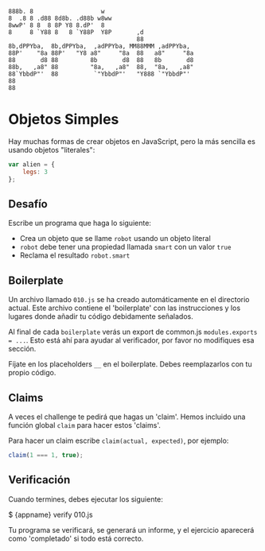 ```
888b. 8                   w   
8  .8 8 .d88 8d8b. .d88b w8ww
8wwP' 8 8  8 8P Y8 8.dP'  8   
8     8 `Y88 8   8 `Y88P  Y8P       ,d
                                    88
8b,dPPYba,  8b,dPPYba,  ,adPPYba, MM88MMM ,adPPYba,
88P'    "8a 88P'   "Y8 a8"     "8a  88   a8"     "8a
88       d8 88         8b       d8  88   8b       d8
88b,   ,a8" 88         "8a,   ,a8"  88,  "8a,   ,a8"
88`YbbdP"'  88          `"YbbdP"'   "Y888 `"YbbdP"'
88
88
```

Objetos Simples
===============

Hay muchas formas de crear objetos en JavaScript, pero la más sencilla es usando
objetos "literales":

```js
var alien = {
	legs: 3
};
```

Desafío
-------

Escribe un programa que haga lo siguiente:

- Crea un objeto que se llame `robot` usando un objeto literal
- `robot` debe tener una propiedad llamada `smart` con un valor `true`
- Reclama el resultado `robot.smart`

Boilerplate
-----------

Un archivo llamado `010.js` se ha creado automáticamente en el directorio
actual. Este archivo contiene el 'boilerplate' con las instrucciones y los
lugares donde añadir tu código debidamente señalados.

Al final de cada `boilerplate` verás un export de common.js
`modules.exports = ...`. Esto está ahí para ayudar al verificador, por favor no
modifiques esa sección.

Fíjate en los placeholders `__` en el boilerplate. Debes reemplazarlos con tu
propio código.

Claims
-----

A veces el challenge te pedirá que hagas un 'claim'. Hemos incluido una función
global `claim` para hacer estos 'claims'.

Para hacer un claim escribe `claim(actual, expected)`, por ejemplo:

```js
claim(1 === 1, true);
```

Verificación
------

Cuando termines, debes ejecutar los siguiente:

$ {appname} verify 010.js

Tu programa se verificará, se generará un informe, y el ejercicio aparecerá como
'completado' si todo está correcto.
